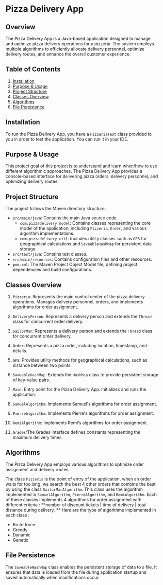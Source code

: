 # Pizza Delivery App

## Overview

The Pizza Delivery App is a Java-based application designed to manage and optimize pizza delivery operations for a
pizzeria. The system employs multiple algorithms to efficiently allocate delivery personnel, optimize delivery routes,
and enhance the overall customer experience.

## Table of Contents

1. [Installation](#installation)
2. [Purpose & Usage](#purpose--usage)
3. [Project Structure](#project-structure)
4. [Classes Overview](#classes-overview)
5. [Algorithms](#algorithms)
6. [File Persistence](#file-persistence)

## Installation

To run the Pizza Delivery App, you have a `PizzeriaTest` class provided to you in order to test the application. You can
run it in your IDE.

## Purpose & Usage

This project goal of this project is to understand and learn when/how to use different algorithmic approaches. The Pizza
Delivery App provides a console-based interface for delivering pizza orders, delivery personnel, and optimizing delivery
routes.

## Project Structure

The project follows the Maven directory structure:

- `src/main/java`: Contains the main Java source code.
    - `com.pizzadelivery.model`: Contains classes representing the core model of the application,
      including `Pizzeria`, `Order`, and various algorithm implementations.
    - `com.pizzadelivery.util`: Includes utility classes such as `GPS` for geographical calculations
      and `SaveableHashMap` for persistent data storage.
- `src/test/java`: Contains test classes.
- `src/main/resources`: Contains configuration files and other resources.
- `pom.xml`: The Maven Project Object Model file, defining project dependencies and build configurations.

## Classes Overview

1. `Pizzeria`: Represents the main control center of the pizza delivery operations. Manages delivery personnel, orders,
   and implements algorithms for order assignment.

2. `DeliveryPerson`: Represents a delivery person and extends the `Thread` class for concurrent order delivery.

3. `SailorMan`: Represents a delivery person and extends the `Thread` class for concurrent order delivery.

4. `Order`: Represents a pizza order, including location, timestamp, and details.

5. `GPS`: Provides utility methods for geographical calculations, such as distance between two points.

6. `SaveableHashMap`: Extends the `HashMap` class to provide persistent storage of key-value pairs.

7. `Main`: Entry point for the Pizza Delivery App. Initializes and runs the application.

8. `SamuelAlgorithm`: Implements Samuel's algorithms for order assignment.

9. `PierreAlgorithm`: Implements Pierre's algorithms for order assignment.

10. `RemiAlgorithm`: Implements Remi's algorithms for order assignment.

11. `Grades`:The Grades interface defines constants representing the maximum delivery times.

## Algorithms

The Pizza Delivery App employs various algorithms to optimize order assignment and delivery routes.

The class `Pizzeria` is the point of entry of the application, when an order waits for too long, we search the best 4
other orders that combine the best by using the class `SailorManAlgorithm`. This class uses the algorithm implemented
in `SamuelAlgorithm`, `PierreAlgorithm`, and `RemiAlgorithm`. Each of these classes implements 4 algorithms for order
assignment with different criteria  : **number of discount tickets | time of delivery | total distance during delivery.
** Here are the type of algorithms implemented in each class :

- Brute force
- Greedy
- Dynamic
- Genetic

## File Persistence

The `SaveableHashMap` class enables the persistent storage of data to a file. It ensures that data is loaded from the
file during application startup and saved automatically when modifications occur.

